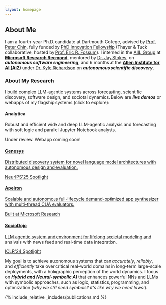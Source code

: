 ```yaml
---
layout: homepage
---
```


## About Me

I am a fourth-year Ph.D. candidate at Dartmouth College, advised by [Prof. Peter Chin](https://engineering.dartmouth.edu/community/faculty/peter-chin), fully funded by [PhD Innovation Fellowship](https://engineering.dartmouth.edu/graduate/phdi) (Thayer & Tuck collaborative, hosted by [Prof. Eric R. Fossum](https://engineering.dartmouth.edu/community/faculty/eric-fossum)). 
I interned in the [AIIL Group](https://www.microsoft.com/en-us/research/group/ai-interaction-and-learning/) at [**Microsoft Research Redmond**](https://www.microsoft.com/en-us/research/lab/microsoft-research-redmond/), mentored by [Dr. Jay Stokes](https://www.microsoft.com/en-us/research/people/jstokes/), on ***autonomous software engineering***, and 6 months at the [**Allen Institute for AI (Ai2)**](https://allenai.org/) under [Dr. Kyle Richardson](https://www.nlp-kyle.com/) on ***autonomous scientific discovery***. 

### About My Research
I build complex LLM-agentic systems across forecasting, scientific discovery, software design, and sociotal dynamics. Below are ***live demos*** or webapps of my flagship systems (click to explore):

<div class="project-carousel" role="list" aria-label="Flagship systems">
  <div class="project-card project-card--analytica" role="listitem">
    <div class="project-card__media" aria-hidden="true"></div>
    <div class="project-card__content">
      <h4 class="project-card__title">Analytica</h4>
      <p class="project-card__description">Robust and efficient wide and deep LLM-agentic analysis and forecasting with soft logic and parallel Jupyter Notebook analysts.</p>
      <span class="project-card__meta">Under review. Webapp coming soon!</span>
    </div>
  </div>
  <a class="project-card" role="listitem" href="https://genesys.allen.ai" target="_blank" rel="noopener">
    <div class="project-card__media project-card__media--genesys" aria-hidden="true"></div>
    <div class="project-card__content">
      <h4 class="project-card__title">Genesys</h4>
      <p class="project-card__description">Distributed discovery system for novel language model architectures with autonomous design and evaluation.</p>
      <span class="project-card__meta">NeurIPS'25 Spotlight</span>
    </div>
  </a>
  <a class="project-card" role="listitem" href="https://amorphware.com" target="_blank" rel="noopener">
    <div class="project-card__media project-card__media--apeiron" aria-hidden="true"></div>
    <div class="project-card__content">
      <h4 class="project-card__title">Apeiron</h4>
      <p class="project-card__description">Scalable and autonomous full-lifecycle demand-optimized app synthesizer with multi-thread CUA evaluators.</p>
      <span class="project-card__meta">Built at Microsoft Research</span>
    </div>
  </a>
  <a class="project-card" role="listitem" href="https://gam-gray.vercel.app/" target="_blank" rel="noopener">
    <div class="project-card__media project-card__media--sociodojo" aria-hidden="true"></div>
    <div class="project-card__content">
      <h4 class="project-card__title">SocioDojo</h4>
      <p class="project-card__description">LLM agentic system and environment for lifelong societal modeling and analysis with news feed and real-time data integration.</p>
      <span class="project-card__meta">ICLR'24 Spotlight</span>
    </div>
  </a>
</div>

My goal is to achieve autonomous systems that can *accurately*, *reliably*, and *efficiently* take over critical real-world domains in long-term large-scale deployments, with a holographic perception of the world dynamics. I focus on ***Hybrid and Neural-symbolic AI*** that enhances powerful NNs and LLMs with symbolic approaches, such as logic, statistics, programming, and optimization (*why we still need symbols? it's like why we need laws!*). 


<!--
I am especially interested in *Social Science*, *Scientific Discovery*, and *Robotics*.

🌌 *I seriously care about how AI/robotics can make a fairer, happier, and efficient society, as it is not simply a problem of better automation or higher productivity!*

-->


<!--
* **Goal:** Autonomous systems that can *robustly*, *trustworthily*, and *scalably* take over critical real-society domains in long-term large-scale deployments.
* **Methodology:** ***Hybrid and Neural-symbolic AI***, enhancing **LLM-agentic** systems with symbolic approaches, such as statistics, logic, programming, and optimization.
* **Applications:** I am especially interested in *Financial **Economics***, *Scientific Discovery*, and *Robotics*.

I seriously care about how AI can make a fairer, happier, and efficient society, as it is not simply a problem of better automation or higher productivity.

-->

<!--
I am a third-year Ph.D. candidate at Dartmouth College, with full funding from [PhD Innovation Fellowship](https://engineering.dartmouth.edu/graduate/phdi) (Thayer & Tuck collaborative program, hosted by [Dr. Eric R. Fossum](https://engineering.dartmouth.edu/community/faculty/eric-fossum)). I interned for 6 months at the [Allen Institute for AI (Ai2)](https://allenai.org/) under [Dr. Kyle Richardson](https://www.nlp-kyle.com/) on ***autonomous scientific discovery***. My research is driven by the goal of developing and understanding the foundations of **autonomous**, **trustworthy**, and **scalable** intelligent systems capable of *robustly* tackling *complex* real-world problems. It is based on my visions of the future relationship between AI, humans, and the world, that may be made possible with such systems as foundations (difficulty ascending):
1. *Specialized AGI (my goal)*: Be safely entrusted with social systems—economics, law, finance, production, and research.
2. *Independant AGI (my "imagination")*: Developing and sustaining another planet independently for 50 years before human arrival...
3. *"True" AGI (by my standard)*: Rediscover human-level (symbolic) knowledge and beyond from *"tabula rasa"* even if sent back to the pre-Sapien era.
   
*... and so on.*

To answer it, my work focuses on two weaved ideas: 1) **Neurosymbolic Learning**, including compositional representation ([ICLR'24 Poster](https://openreview.net/pdf?id=uqxBTcWRnj)), program synthesis, neurosymbolic programming, and 2) **Phylogenetic Intelligence**, such as Lifelong Multi LLM Agents ([ICLR'24 Spotlight](https://openreview.net/pdf?id=s9z0HzWJJp)), evolutionary and game-theoretic methods, online ensemble learning. Around complex real-world applications, like Automated Scientific Problem-Solving at Ai2, social science ([FinAI@ICLR'25](https://arxiv.org/pdf/2409.17266) for asset pricing). In the past, I have also worked on robotics, multimodal learning, and deep program understanding & analysis.
-->


{% include_relative _includes/publications.md %}



<!-- ## Miscellaneous


I love traveling, photography, and hiking/adventures with friends! In my spare time, I watch movies, operas, and games. My favorite directors are Stanley Kubrick and Akira Kurosawa. I have a deep and broad interest in history, classical music, and art, especially architecture, although I am not an expert.
I have been enjoying the blurring of the boundary between photography and classical paintings in a harmonious way, which are usually regarded as two opposites, realistic vs romantic. Barry Lyndon offers a good example, that's also my favorite movie. Overall, I wish to explore the world and capture it with light and shadow while infusing humanistic beauty. 
Besides, I have also traded US stocks and other financial derivatives for a long time since my freshman, starting with my undergraduate investment club. 


<p align="center">
  <img src="assets/img/triangle_s.png" alt="My conceptual division of intelligence" width="67%">
</p> -->
